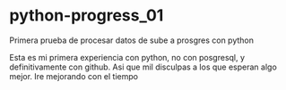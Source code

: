 # python-progress_01
Primera prueba de procesar datos de sube a prosgres con python

Esta es mi primera experiencia con python, no con posgresql, y definitivamente con github. 
Asi que mil disculpas a los que esperan algo mejor.
Ire mejorando con el tiempo
